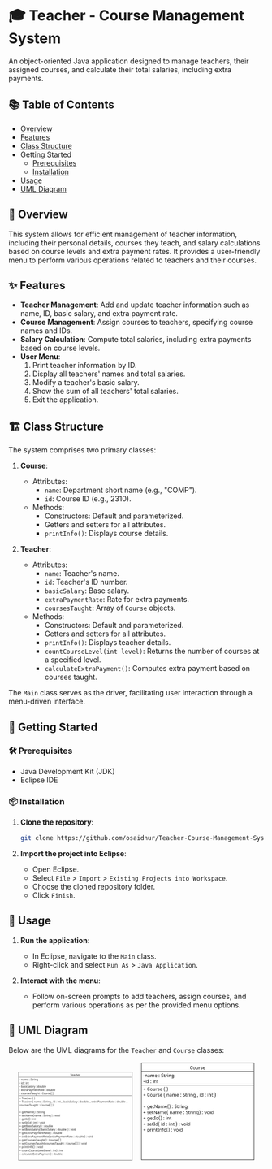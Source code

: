 # 🎓 Teacher - Course Management System

 An object-oriented Java application designed to manage teachers, their assigned courses, and calculate their total salaries, including extra payments.

## 📚 Table of Contents

- [ Overview](#-overview)
- [ Features](#-features)
- [ Class Structure](#️-class-structure)
- [ Getting Started](#-getting-started)
  - [ Prerequisites](#️-prerequisites)
  - [ Installation](#-installation)
- [ Usage](#-usage)
- [ UML Diagram](#-uml-diagram)

## 📖 Overview

This system allows for efficient management of teacher information, including their personal details, courses they teach, and salary calculations based on course levels and extra payment rates. It provides a user-friendly menu to perform various operations related to teachers and their courses.

## ✨ Features

- **Teacher Management**: Add and update teacher information such as name, ID, basic salary, and extra payment rate.
- **Course Management**: Assign courses to teachers, specifying course names and IDs.
- **Salary Calculation**: Compute total salaries, including extra payments based on course levels.
- **User Menu**:
  1. Print teacher information by ID.
  2. Display all teachers' names and total salaries.
  3. Modify a teacher's basic salary.
  4. Show the sum of all teachers' total salaries.
  5. Exit the application.

## 🏗️ Class Structure

The system comprises two primary classes:

1. **Course**:
   - Attributes:
     - `name`: Department short name (e.g., "COMP").
     - `id`: Course ID (e.g., 2310).
   - Methods:
     - Constructors: Default and parameterized.
     - Getters and setters for all attributes.
     - `printInfo()`: Displays course details.

2. **Teacher**:
   - Attributes:
     - `name`: Teacher's name.
     - `id`: Teacher's ID number.
     - `basicSalary`: Base salary.
     - `extraPaymentRate`: Rate for extra payments.
     - `coursesTaught`: Array of `Course` objects.
   - Methods:
     - Constructors: Default and parameterized.
     - Getters and setters for all attributes.
     - `printInfo()`: Displays teacher details.
     - `countCourseLevel(int level)`: Returns the number of courses at a specified level.
     - `calculateExtraPayment()`: Computes extra payment based on courses taught.

The `Main` class serves as the driver, facilitating user interaction through a menu-driven interface.

## 🚀 Getting Started

### 🛠️ Prerequisites

- Java Development Kit (JDK)
- Eclipse IDE

### 📦 Installation

1. **Clone the repository**:

   ```bash
   git clone https://github.com/osaidnur/Teacher-Course-Management-System.git
   ```

2. **Import the project into Eclipse**:
   - Open Eclipse.
   - Select `File` > `Import` > `Existing Projects into Workspace`.
   - Choose the cloned repository folder.
   - Click `Finish`.

## 🧪 Usage

1. **Run the application**:
   - In Eclipse, navigate to the `Main` class.
   - Right-click and select `Run As` > `Java Application`.

2. **Interact with the menu**:
   - Follow on-screen prompts to add teachers, assign courses, and perform various operations as per the provided menu options.

## 🧭 UML Diagram

Below are the UML diagrams for the `Teacher` and `Course` classes:

<p align="center">
  <img src="uml_teacher.jpg" alt="Teacher UML" width="45%" style="margin-right: 10px;"/>
  <img src="uml_course.jpg" alt="Course UML" width="45%"/>
</p>
